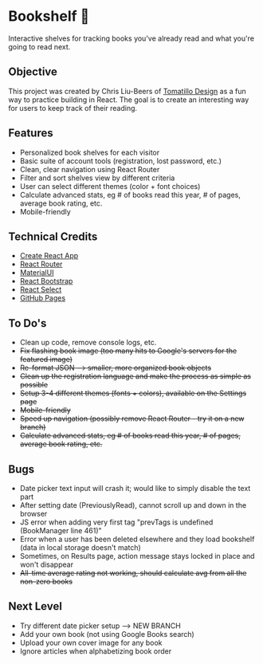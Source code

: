 # Bookshelf 📘

Interactive shelves for tracking books you've already read and what you're going to read next.


## Objective

This project was created by Chris Liu-Beers of [Tomatillo Design](http://www.tomatillodesign.com) as a fun way to practice building in React. The goal is to create an interesting way for users to keep track of their reading.


## Features

- Personalized book shelves for each visitor
- Basic suite of account tools (registration, lost password, etc.)
- Clean, clear navigation using React Router
- Filter and sort shelves view by different criteria
- User can select different themes (color + font choices)
- Calculate advanced stats, eg # of books read this year, # of pages, average book rating, etc.
- Mobile-friendly


## Technical Credits

- [Create React App](https://github.com/facebook/create-react-app)
- [React Router](https://www.npmjs.com/package/react-router)
- [MaterialUI](https://material-ui.com/)
- [React Bootstrap](https://react-bootstrap.github.io/)
- [React Select](https://react-select.com/home)
- [GitHub Pages](https://github.com/gitname/react-gh-pages)


## To Do's

- Clean up code, remove console logs, etc.
- ~~Fix flashing book image (too many hits to Google's servers for the featured image)~~
- ~~Re-format JSON --> smaller, more organized book objects~~
- ~~Clean up the registration language and make the process as simple as possible~~
- ~~Setup 3-4 different themes (fonts + colors), available on the Settings page~~
- ~~Mobile-friendly~~
- ~~Speed up navigation (possibly remove React Router - try it on a new branch)~~
- ~~Calculate advanced stats, eg # of books read this year, # of pages, average book rating, etc.~~

## Bugs

- Date picker text input will crash it; would like to simply disable the text part
- After setting date (PreviouslyRead), cannot scroll up and down in the browser
- JS error when adding very first tag "prevTags is undefined (BookManager line 461)"
- Error when a user has been deleted elsewhere and they load bookshelf (data in local storage doesn't match)
- Sometimes, on Results page, action message stays locked in place and won't disappear
- ~~All-time average rating not working, should calculate avg from all the non-zero books~~

## Next Level

- Try different date picker setup --> NEW BRANCH
- Add your own book (not using Google Books search)
- Upload your own cover image for any book
- Ignore articles when alphabetizing book order
